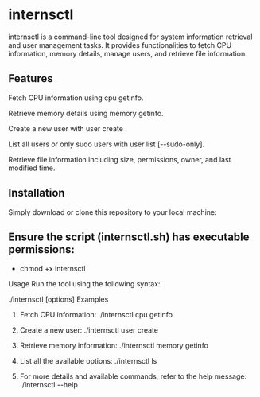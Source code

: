 # internsctl
internsctl is a command-line tool designed for system information retrieval and user management tasks. It provides functionalities to fetch CPU information, memory details, manage users, and retrieve file information.



## Features
Fetch CPU information using cpu getinfo.

Retrieve memory details using memory getinfo.

Create a new user with user create <username>.

List all users or only sudo users with user list [--sudo-only].

Retrieve file information including size, permissions, owner, and last modified time.
## Installation
Simply download or clone this repository to your local machine:

## Ensure the script (internsctl.sh) has executable permissions:
- chmod +x internsctl

Usage
Run the tool using the following syntax:

./internsctl [options] <command>
Examples

1. Fetch CPU information:
        ./internsctl cpu getinfo

2. Create a new user:
        ./internsctl user create <username>

3. Retrieve memory information:
        ./internsctl memory getinfo
        
4. List all the available options:
        ./internsctl ls
       
4. For more details and available commands, refer to the help message:
        ./internsctl --help


        
